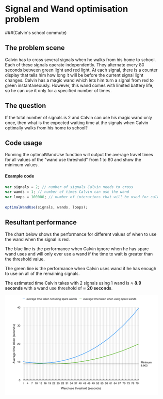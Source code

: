 # Signal and Wand optimisation problem 
###(Calvin's school commute)  

## The problem scene
Calvin has to cross several signals when he walks from his home to school. Each of these signals operate independently. They alternate every 80 seconds between green light and red light. At each signal, there is a counter display that tells him how long it will be before the current signal light changes. Calvin has a magic wand which lets him turn a signal from red to green instantaneously. However, this wand comes with limited battery life, so he can use it only for a specified number of times.

## The question
If the total number of signals is 2 and Calvin can use his magic wand only once, then what is the expected waiting time at the signals when Calvin optimally walks from his home to school?

## Code usage
Running the optimalWandUse function will output the average travel times for all values of the "wand use threshold" from 1 to 80 and show the minimum values.

#### Example code
```javascript
var signals = 2; // number of signals Calvin needs to cross
var wands = 1; // number of times Calvin can use the wand
var loops = 100000; // number of interations that will be used for calculating the average

optimalWandUse(signals, wands, loops);
```

## Resultant performance
The chart below shows the performance for different values of when to use the wand when the signal is red.

The blue line is the performance when Calvin ignore when he has spare wand uses and will only ever use a wand if the time to wait is greater than the threshold value.

The green line is the performance when Calvin uses wand if he has enough to use on all of the remaining signals.

The estimated time Calvin takes with 2 signals using 1 wand is ≈ **8.9 seconds** with a wand use threshold of  ≈ **20 seconds**.


![Optimisation chart][chart]

[chart]: https://github.com/ZackAkil/Java-Script-signal-wand-optimisation/blob/master/optimisation.chart.png "Optimisation chart"
